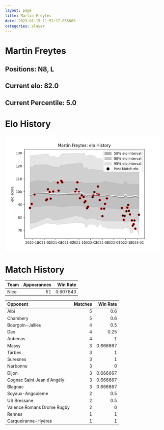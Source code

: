 ```yaml
---  
layout: page  
title: Martin Freytes  
date: 2023-01-15 11:52:17.835660  
categories: player  
---
```

# Martin Freytes

## Positions: N8, L

## Current elo: 82.0

## Current Percentile: 5.0

# Elo History


![elo history](history_MartinFreytes.png)
# Match History


| Team   |   Appearances |   Win Rate |
|:-------|--------------:|-----------:|
| Nice   |            51 |   0.607843 |

| Opponent                   |   Matches |   Win Rate |
|:---------------------------|----------:|-----------:|
| Albi                       |         5 |   0.6      |
| Chambery                   |         5 |   0.6      |
| Bourgoin-Jallieu           |         4 |   0.5      |
| Dax                        |         4 |   0.25     |
| Aubenas                    |         4 |   1        |
| Massy                      |         3 |   0.666667 |
| Tarbes                     |         3 |   1        |
| Suresnes                   |         3 |   1        |
| Narbonne                   |         3 |   0        |
| Dijon                      |         3 |   0.666667 |
| Cognac Saint Jean d'Angély |         3 |   0.666667 |
| Blagnac                    |         3 |   0.666667 |
| Soyaux-Angouleme           |         2 |   0.5      |
| US Bressane                |         2 |   0.5      |
| Valence Romans Drome Rugby |         2 |   0        |
| Rennes                     |         1 |   1        |
| Carqueiranne-Hyères        |         1 |   1        |